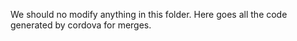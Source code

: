 We should no modify anything in this folder.
Here goes all the code generated by cordova for merges.